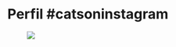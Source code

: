 <!DOCTYPE html>

<html lang=“pt-br”>

<head>

<title>Fanpage de Gatinhos</title>

<meta charset=“utf-8”>

</head>

<body>

<h1>Perfil #catsoninstagram</h1>
<figure>
<img src=“nome_da_sua_imagem.jpg” />

</body>

</html>
